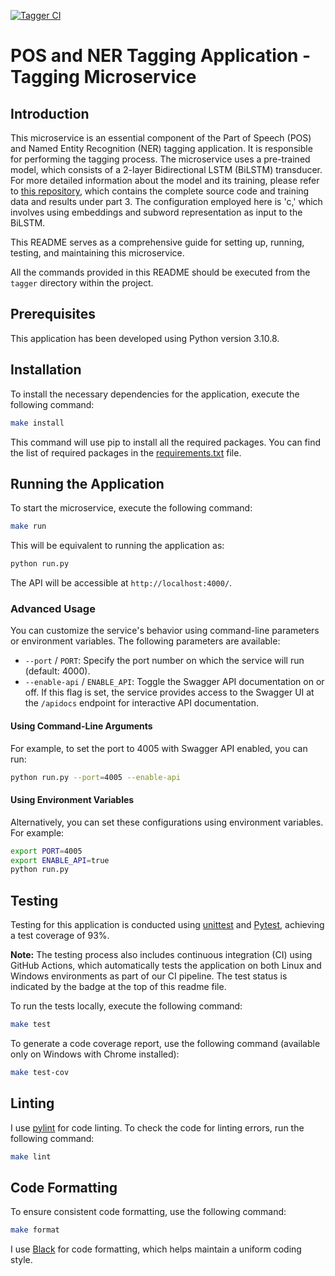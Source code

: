 [![Tagger CI](https://github.com/mhornstein/DK-NLP/actions/workflows/tagger-CI.yml/badge.svg)](https://github.com/mhornstein/DK-NLP/actions/workflows/tagger-CI.yml)

# POS and NER Tagging Application - Tagging Microservice

## Introduction

This microservice is an essential component of the Part of Speech (POS) and Named Entity Recognition (NER) tagging application. It is responsible for performing the tagging process. The microservice uses a pre-trained model, which consists of a 2-layer Bidirectional LSTM (BiLSTM) transducer. For more detailed information about the model and its training, please refer to [this repository](https://github.com/mhornstein/DLTS-3), which contains the complete source code and training data and results under part 3. The configuration employed here is 'c,' which involves using embeddings and subword representation as input to the BiLSTM.

This README serves as a comprehensive guide for setting up, running, testing, and maintaining this microservice.

All the commands provided in this README should be executed from the `tagger` directory within the project.

## Prerequisites

This application has been developed using Python version 3.10.8.

## Installation

To install the necessary dependencies for the application, execute the following command:

```bash
make install
```

This command will use pip to install all the required packages. You can find the list of required packages in the [requirements.txt](https://github.com/mhornstein/DK-NLP/blob/main/tagger/requirements.txt) file.

## Running the Application

To start the microservice, execute the following command:

```bash
make run
```

This will be equivalent to running the application as:

```bash
python run.py
```

The API will be accessible at `http://localhost:4000/`.

### Advanced Usage

You can customize the service's behavior using command-line parameters or environment variables. The following parameters are available:

- `--port` / `PORT`: Specify the port number on which the service will run (default: 4000).
- `--enable-api` / `ENABLE_API`: Toggle the Swagger API documentation on or off. If this flag is set, the service provides access to the Swagger UI at the `/apidocs` endpoint for interactive API documentation.

#### Using Command-Line Arguments

For example, to set the port to 4005 with Swagger API enabled, you can run:

```bash
python run.py --port=4005 --enable-api
```

#### Using Environment Variables

Alternatively, you can set these configurations using environment variables. For example:

```bash
export PORT=4005
export ENABLE_API=true
python run.py
```

## Testing

Testing for this application is conducted using [unittest](https://docs.python.org/3/library/unittest.html) and [Pytest](https://docs.pytest.org/en/7.4.x/), achieving a test coverage of 93%.

**Note:** The testing process also includes continuous integration (CI) using GitHub Actions, which automatically tests the application on both Linux and Windows environments as part of our CI pipeline. The test status is indicated by the badge at the top of this readme file.

To run the tests locally, execute the following command:

```bash
make test
```

To generate a code coverage report, use the following command (available only on Windows with Chrome installed):

```bash
make test-cov
```

## Linting

I use [pylint](https://pypi.org/project/pylint/) for code linting. To check the code for linting errors, run the following command:

```bash
make lint
```

## Code Formatting

To ensure consistent code formatting, use the following command:

```bash
make format
```

I use [Black](https://pypi.org/project/black/) for code formatting, which helps maintain a uniform coding style.
